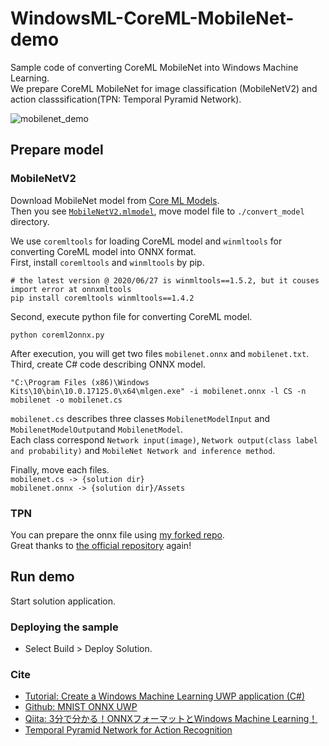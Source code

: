 # WindowsML-CoreML-MobileNet-demo
Sample code of converting CoreML MobileNet into Windows Machine Learning.  
We prepare CoreML MobileNet for image classification (MobileNetV2) and action classsification(TPN: Temporal Pyramid Network).

![mobilenet_demo](mobilenet_demo.gif)

## Prepare model  
### MobileNetV2  
Download MobileNet model from [Core ML Models](https://developer.apple.com/machine-learning/models/).  
Then you see [`MobileNetV2.mlmodel`](https://ml-assets.apple.com/coreml/models/Image/ImageClassification/MobileNetV2/MobileNetV2.mlmodel), move model file to `./convert_model` directory.  

We use `coremltools` for loading CoreML model and `winmltools` for converting CoreML model into ONNX format.  
First, install `coremltools` and `winmltools` by pip.  

```shell
# the latest version @ 2020/06/27 is winmltools==1.5.2, but it couses import error at onnxmltools
pip install coremltools winmltools==1.4.2
```

Second, execute python file for converting CoreML model.  

```shell
python coreml2onnx.py
```

After execution, you will get two files `mobilenet.onnx` and `mobilenet.txt`.  
Third, create C# code describing ONNX model.  

```shell
"C:\Program Files (x86)\Windows Kits\10\bin\10.0.17125.0\x64\mlgen.exe" -i mobilenet.onnx -l CS -n mobilenet -o mobilenet.cs
```

`mobilenet.cs` describes three classes `MobilenetModelInput` and `MobilenetModelOutput`and `MobilenetModel`.  
Each class correspond `Network input(image)`, `Network output(class label and probability)` and `MobileNet Network and inference method`.  

Finally, move each files.  
`mobilenet.cs -> {solution dir}`  
`mobilenet.onnx -> {solution dir}/Assets`  


### TPN  
You can prepare the onnx file using [my forked repo](https://github.com/yuta1125tp/TPN/tree/cpu).  
Great thanks to [the official repository](https://github.com/decisionforce/TPN) again!  

## Run demo
Start solution application.  

### Deploying the sample
- Select Build > Deploy Solution.

### Cite
- [Tutorial: Create a Windows Machine Learning UWP application (C#)](https://docs.microsoft.com/windows/ai/windows-ml/get-started-uwp)  
- [Github: MNIST ONNX UWP](https://github.com/Microsoft/Windows-Machine-Learning/tree/master/Samples/MNIST/UWP/cs)  
- [Qiita: 3分で分かる！ONNXフォーマットとWindows Machine Learning！](https://qiita.com/ymym3412/items/05a7cecf81309a3f131e)  
- [Temporal Pyramid Network for Action Recognition](https://github.com/decisionforce/TPN)  